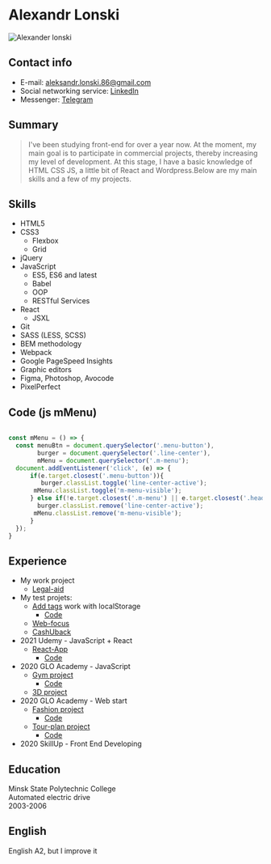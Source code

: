 # Alexandr Lonski
![Alexander lonski](https://alexanderlonski.ru/portfolio/img/my-foto.jpg)
## Contact info
  - E-mail: aleksandr.lonski.86@gmail.com
  - Social networking service: [LinkedIn](https://www.linkedin.com/in/alexandr-lonski-6880851a3/)
  - Messenger: [Telegram](https://t.me/Alexandr_Lonski)
## Summary
  > I've been studying front-end for over a year now. At the moment, my main goal is to participate in commercial projects, thereby increasing my level of development. At this stage, I have a basic knowledge of HTML CSS JS, a little bit of React and Wordpress.Below are my main skills and a few of my projects.

## Skills
- HTML5
- CSS3
  - Flexbox 
  - Grid
- jQuery
- JavaScript
  - ES5, ES6 and latest
  - Babel
  - OOP
  - RESTful Services
- React
  - JSXL
- Git
- SASS (LESS, SCSS)
- BEM methodology
- Webpack 
- Google PageSpeed Insights
- Graphic editors
 - Figma, Photoshop, Avocode
- PixelPerfect
## Code (js mMenu) 
```js

const mMenu = () => {
  const menuBtn = document.querySelector('.menu-button'),
        burger = document.querySelector('.line-center'),
        mMenu = document.querySelector('.m-menu');
  document.addEventListener('click', (e) => {
      if(e.target.closest('.menu-button')){
         burger.classList.toggle('line-center-active');
       mMenu.classList.toggle('m-menu-visible');
      } else if(!e.target.closest('.m-menu') || e.target.closest('.header__top__nav-link')){
        burger.classList.remove('line-center-active');
       mMenu.classList.remove('m-menu-visible');
      }
  });
}

```
## Experience
- My work project
  - [Legal-aid](https://alexanderlonski.ru/legalaid-3/) 
- My test projets:
  - [Add tags](https://alexanderlonski.ru/testXBSoftware/) work with localStorage
    - [Code](https://github.com/alexandrlonski/addtag) 
  - [Web-focus](https://alexanderlonski.ru/test-web-focus/)
  - [CashUback](https://alexanderlonski.ru/CachUback/)
- 2021 Udemy - JavaScript + React
  - [React-App](https://alexandrlonski.github.io/comments-app/)
    - [Code](https://github.com/alexandrlonski/comments-app)
- 2020 GLO Academy - JavaScript
  - [Gym project](https://alexanderlonski.ru/js-diplom/)
    - [Code](https://github.com/alexandrlonski/js-diplom)
  - [3D project](https://alexanderlonski.ru/3D-model/)
- 2020 GLO Academy - Web start
  - [Fashion project](https://alexanderlonski.ru/fashion/)
    - [Code](https://github.com/alexandrlonski/fashion)
  - [Tour-plan project](https://alexandrlonski.github.io/tour-plan/)
    - [Code](https://github.com/alexandrlonski/tour-plan)
- 2020 SkillUp - Front End Developing
## Education
Minsk State Polytechnic College\
Automated electric drive\
2003-2006

## English
English A2, but I improve it


